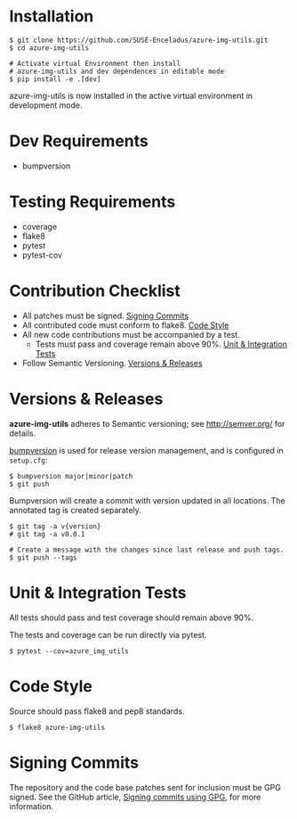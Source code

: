 Installation
============

```shell
$ git clone https://github.com/SUSE-Enceladus/azure-img-utils.git
$ cd azure-img-utils

# Activate virtual Environment then install
# azure-img-utils and dev dependences in editable mode
$ pip install -e .[dev]
```

azure-img-utils is now installed in the active virtual environment in
development mode.

Dev Requirements
================

- bumpversion

Testing Requirements
====================

- coverage
- flake8
- pytest
- pytest-cov

Contribution Checklist
======================

- All patches must be signed. [Signing Commits](#signing-commits)
- All contributed code must conform to flake8. [Code Style](#code-style)
- All new code contributions must be accompanied by a test.
    - Tests must pass and coverage remain above 90%. [Unit & Integration Tests](#unit-&-integration-tests)
- Follow Semantic Versioning. [Versions & Releases](#versions-&-releases)

Versions & Releases
===================

**azure-img-utils** adheres to Semantic versioning; see <http://semver.org/> for
details.

[bumpversion](https://pypi.python.org/pypi/bumpversion/) is used for
release version management, and is configured in `setup.cfg`:

```shell
$ bumpversion major|minor|patch
$ git push
```

Bumpversion will create a commit with version updated in all locations.
The annotated tag is created separately.

```shell
$ git tag -a v{version}
# git tag -a v0.0.1

# Create a message with the changes since last release and push tags.
$ git push --tags
```

Unit & Integration Tests
========================

All tests should pass and test coverage should remain above 90%.

The tests and coverage can be run directly via pytest.

```shell
$ pytest --cov=azure_img_utils
```

Code Style
==========

Source should pass flake8 and pep8 standards.

```shell
$ flake8 azure-img-utils
```

Signing Commits
===============

The repository and the code base patches sent for inclusion must be GPG
signed. See the GitHub article, [Signing commits using
GPG](https://help.github.com/articles/signing-commits-using-gpg/), for
more information.
